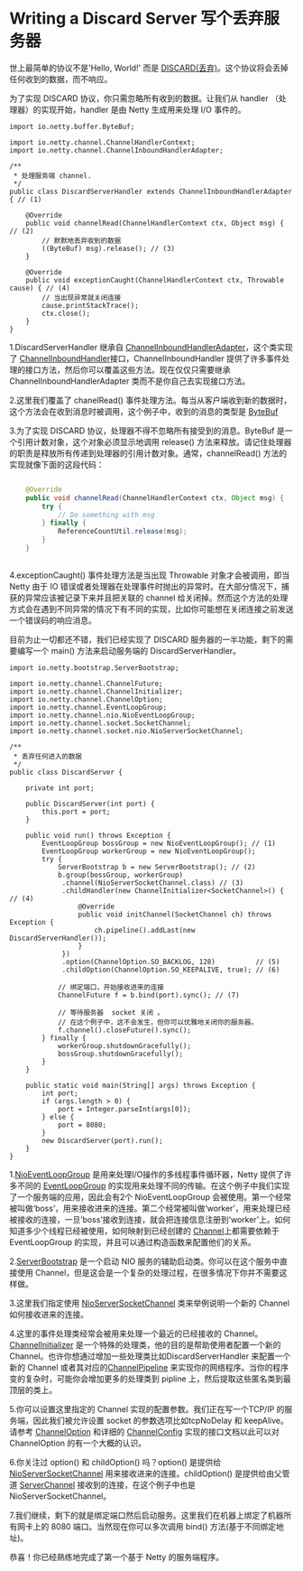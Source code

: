 Writing a Discard Server 写个丢弃服务器
========================

世上最简单的协议不是'Hello, World!' 而是 [DISCARD(丢弃)](http://tools.ietf.org/html/rfc863)。这个协议将会丢掉任何收到的数据，而不响应。

为了实现 DISCARD 协议，你只需忽略所有收到的数据。让我们从 handler （处理器）的实现开始，handler 是由 Netty 生成用来处理 I/O 事件的。

 	import io.netty.buffer.ByteBuf;
	
	import io.netty.channel.ChannelHandlerContext;
	import io.netty.channel.ChannelInboundHandlerAdapter;
	
	/**
	 * 处理服务端 channel.
	 */
	public class DiscardServerHandler extends ChannelInboundHandlerAdapter { // (1)
	
	    @Override
	    public void channelRead(ChannelHandlerContext ctx, Object msg) { // (2)
	        // 默默地丢弃收到的数据
	        ((ByteBuf) msg).release(); // (3)
	    }
	
	    @Override
	    public void exceptionCaught(ChannelHandlerContext ctx, Throwable cause) { // (4)
	        // 当出现异常就关闭连接
	        cause.printStackTrace();
	        ctx.close();
	    }
	}

1.DiscardServerHandler 继承自  [ChannelInboundHandlerAdapter](http://netty.io/4.0/api/io/netty/channel/ChannelInboundHandlerAdapter.html)，这个类实现了 [ChannelInboundHandler](http://netty.io/4.0/api/io/netty/channel/ChannelInboundHandler.html)接口，ChannelInboundHandler 提供了许多事件处理的接口方法，然后你可以覆盖这些方法。现在仅仅只需要继承 ChannelInboundHandlerAdapter 类而不是你自己去实现接口方法。

2.这里我们覆盖了 chanelRead() 事件处理方法。每当从客户端收到新的数据时，这个方法会在收到消息时被调用，这个例子中，收到的消息的类型是 [ByteBuf](http://netty.io/4.0/api/io/netty/buffer/ByteBuf.html)

3.为了实现 DISCARD 协议，处理器不得不忽略所有接受到的消息。ByteBuf 是一个引用计数对象，这个对象必须显示地调用 release() 方法来释放。请记住处理器的职责是释放所有传递到处理器的引用计数对象。通常，channelRead() 方法的实现就像下面的这段代码：

```java

	@Override
	public void channelRead(ChannelHandlerContext ctx, Object msg) {
	    try {
	        // Do something with msg
	    } finally {
	        ReferenceCountUtil.release(msg);
	    }
	}
 
```

4.exceptionCaught() 事件处理方法是当出现 Throwable 对象才会被调用，即当 Netty 由于 IO 错误或者处理器在处理事件时抛出的异常时。在大部分情况下，捕获的异常应该被记录下来并且把关联的 channel 给关闭掉。然而这个方法的处理方式会在遇到不同异常的情况下有不同的实现，比如你可能想在关闭连接之前发送一个错误码的响应消息。

目前为止一切都还不错，我们已经实现了 DISCARD 服务器的一半功能，剩下的需要编写一个 main() 方法来启动服务端的 DiscardServerHandler。
	
	import io.netty.bootstrap.ServerBootstrap;
	
	import io.netty.channel.ChannelFuture;
	import io.netty.channel.ChannelInitializer;
	import io.netty.channel.ChannelOption;
	import io.netty.channel.EventLoopGroup;
	import io.netty.channel.nio.NioEventLoopGroup;
	import io.netty.channel.socket.SocketChannel;
	import io.netty.channel.socket.nio.NioServerSocketChannel;
	
	/**
	 * 丢弃任何进入的数据
	 */
	public class DiscardServer {
	
	    private int port;
	
	    public DiscardServer(int port) {
	        this.port = port;
	    }
	
	    public void run() throws Exception {
	        EventLoopGroup bossGroup = new NioEventLoopGroup(); // (1)
	        EventLoopGroup workerGroup = new NioEventLoopGroup();
	        try {
	            ServerBootstrap b = new ServerBootstrap(); // (2)
	            b.group(bossGroup, workerGroup)
	             .channel(NioServerSocketChannel.class) // (3)
	             .childHandler(new ChannelInitializer<SocketChannel>() { // (4)
	                 @Override
	                 public void initChannel(SocketChannel ch) throws Exception {
	                     ch.pipeline().addLast(new DiscardServerHandler());
	                 }
	             })
	             .option(ChannelOption.SO_BACKLOG, 128)          // (5)
	             .childOption(ChannelOption.SO_KEEPALIVE, true); // (6)
	
	            // 绑定端口，开始接收进来的连接
	            ChannelFuture f = b.bind(port).sync(); // (7)
	
	            // 等待服务器  socket 关闭 。
	            // 在这个例子中，这不会发生，但你可以优雅地关闭你的服务器。
	            f.channel().closeFuture().sync();
	        } finally {
	            workerGroup.shutdownGracefully();
	            bossGroup.shutdownGracefully();
	        }
	    }
	
	    public static void main(String[] args) throws Exception {
	        int port;
	        if (args.length > 0) {
	            port = Integer.parseInt(args[0]);
	        } else {
	            port = 8080;
	        }
	        new DiscardServer(port).run();
	    }
	}

1.[NioEventLoopGroup](http://netty.io/4.0/api/io/netty/channel/nio/NioEventLoopGroup.html) 是用来处理I/O操作的多线程事件循环器，Netty 提供了许多不同的 [EventLoopGroup](http://netty.io/4.0/api/io/netty/channel/EventLoopGroup.html) 的实现用来处理不同的传输。在这个例子中我们实现了一个服务端的应用，因此会有2个 NioEventLoopGroup 会被使用。第一个经常被叫做‘boss’，用来接收进来的连接。第二个经常被叫做‘worker’，用来处理已经被接收的连接，一旦‘boss’接收到连接，就会把连接信息注册到‘worker’上。如何知道多少个线程已经被使用，如何映射到已经创建的 [Channel](http://netty.io/4.0/api/io/netty/channel/Channel.html)上都需要依赖于 EventLoopGroup 的实现，并且可以通过构造函数来配置他们的关系。

2.[ServerBootstrap](http://netty.io/4.0/api/io/netty/bootstrap/ServerBootstrap.html) 是一个启动 NIO 服务的辅助启动类。你可以在这个服务中直接使用 Channel，但是这会是一个复杂的处理过程，在很多情况下你并不需要这样做。

3.这里我们指定使用 [NioServerSocketChannel](http://netty.io/4.0/api/io/netty/channel/socket/nio/NioServerSocketChannel.html) 类来举例说明一个新的 Channel 如何接收进来的连接。

4.这里的事件处理类经常会被用来处理一个最近的已经接收的 Channel。[ChannelInitializer](http://netty.io/4.0/api/io/netty/channel/ChannelInitializer.html) 是一个特殊的处理类，他的目的是帮助使用者配置一个新的 Channel。也许你想通过增加一些处理类比如DiscardServerHandler 来配置一个新的 Channel 或者其对应的[ChannelPipeline](http://netty.io/4.0/api/io/netty/channel/ChannelPipeline.html) 来实现你的网络程序。当你的程序变的复杂时，可能你会增加更多的处理类到 pipline 上，然后提取这些匿名类到最顶层的类上。

5.你可以设置这里指定的 Channel 实现的配置参数。我们正在写一个TCP/IP 的服务端，因此我们被允许设置 socket 的参数选项比如tcpNoDelay 和 keepAlive。请参考 [ChannelOption](http://netty.io/4.0/api/io/netty/channel/ChannelOption.html) 和详细的 [ChannelConfig](http://netty.io/4.0/api/io/netty/channel/ChannelConfig.html) 实现的接口文档以此可以对ChannelOption 的有一个大概的认识。

6.你关注过 option() 和 childOption() 吗？option() 是提供给[NioServerSocketChannel](http://netty.io/4.0/api/io/netty/channel/socket/nio/NioServerSocketChannel.html) 用来接收进来的连接。childOption() 是提供给由父管道 [ServerChannel](http://netty.io/4.0/api/io/netty/channel/ServerChannel.html) 接收到的连接，在这个例子中也是 NioServerSocketChannel。

7.我们继续，剩下的就是绑定端口然后启动服务。这里我们在机器上绑定了机器所有网卡上的 8080 端口。当然现在你可以多次调用 bind() 方法(基于不同绑定地址)。

恭喜！你已经熟练地完成了第一个基于 Netty 的服务端程序。


